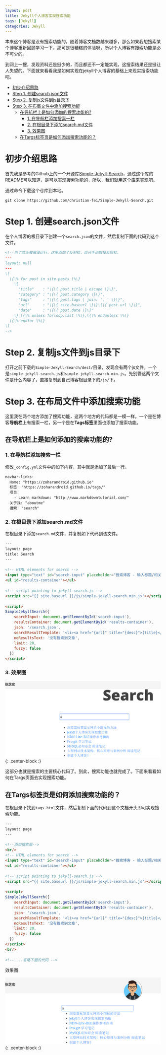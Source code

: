 ```yaml
---
layout: post
title: Jekyll个人博客实现搜索功能
tags: [Jekyll]
categories: Jekyll
---
```


本来这个博客是没有搜索功能的，随着博客文档数越来越多，那么如果我想搜索某个博客重新回顾学习一下，那可是很糟糕的体验呀，所以个人博客有搜索功能是必不可少的。

到网上一搜，发现资料还是挺少的，而且都还不一定能实现，这搜索结果还是挺让人失望的。下面就来看看我是如何实现在jekyll个人博客的基础上来现实搜索功能吧。

<!-- TOC -->

- [初步介绍思路](#初步介绍思路)
- [Step 1. 创建search.json文件](#step-1-创建searchjson文件)
- [Step 2. 复制js文件到js目录下](#step-2-复制js文件到js目录下)
- [Step 3. 在布局文件中添加搜索功能](#step-3-在布局文件中添加搜索功能)
    - [在导航栏上是如何添加的搜索功能的?](#在导航栏上是如何添加的搜索功能的)
        - [1. 在导航栏添加搜索一栏](#1-在导航栏添加搜索一栏)
        - [2. 在根目录下添加search.md文件](#2-在根目录下添加searchmd文件)
        - [3. 效果图](#3-效果图)
    - [在Targs标签页是如何添加搜索功能的？](#在targs标签页是如何添加搜索功能的)

<!-- /TOC -->

# 初步介绍思路

首先我是参考的Github上的一个开源库[Simple-Jekyll-Search](https://github.com/christian-fei/Simple-Jekyll-Search)，通过这个库的README可以知道，是可以实现搜索功能的，所以，我们就用这个库来实现吧。

通过命令下载这个仓库到本地。
```
git clone https://github.com/christian-fei/Simple-Jekyll-Search.git
```

# Step 1. 创建search.json文件

在个人博客的根目录下创建一个`search.json`的文件，然后复制下面的代码到这个文件。
```html
<!--为了防止被编译运行，这里添加了反斜杠，自己手动取掉反斜杠。
---
layout: null
---
\[
  \{\% for post in site.posts \%\}
    \{
      "title"    : "\{\{ post.title | escape \}\}",
      "category" : "\{\{ post.category \}\}",
      "tags"     : "\{\{ post.tags | join: ', ' \}\}",
      "url"      : "\{\{ site.baseurl \}\}\{\{ post.url \}\}",
      "date"     : "\{\{ post.date \}\}"
    \} \{\% unless forloop.last \%\},\{\% endunless \%\}
  \{\% endfor \%\}
\]
-->
```

# Step 2. 复制js文件到js目录下

打开之前下载的`Simple-Jekyll-Search/dest/`目录，发现会有两个js文件，一个是`simple-jekyll-search.js`和`simple-jekyll-search.min.js`。先别管这两个文件是什么内容了，直接复制到自己博客根目录下的`/js/`下。

# Step 3. 在布局文件中添加搜索功能

这里我在两个地方添加了搜索功能，这两个地方的代码都是一模一样。一个是在博客**导航栏**上有搜索一栏，另一个是在**Tags标签**里面也添加了搜索功能。

## 在导航栏上是如何添加的搜索功能的?

### 1. 在导航栏添加搜索一栏

修改`_config.yml`文件中的如下内容，其中就是添加了最后一行。
```html
navbar-links:
  Home: "https://zoharandroid.github.io"
  标签: "https://zoharandroid.github.io/tags/"
  项目:
    - Learn markdown: "http://www.markdowntutorial.com/"
  关于我: "aboutme"
  搜索: "search"
```

### 2. 在根目录下添加search.md文件

在根目录下添加`search.md`文件，并复制如下代码到该文件。

```html
---
layout: page
title: Search
---

<!-- HTML elements for search -->
<input type="text" id="search-input" placeholder="搜索博客 - 输入标题/相关内容/日期/Tags.." style="width:380px;"/>
<ul id="results-container"></ul>

<!-- script pointing to jekyll-search.js -->
<script src="{{ site.baseurl }}/js/simple-jekyll-search.min.js"></script>

<script>
SimpleJekyllSearch({
    searchInput: document.getElementById('search-input'),
    resultsContainer: document.getElementById('results-container'),
    json: '/search.json',
    searchResultTemplate: '<li><a href="{url}" title="{desc}">{title}</a></li>',
    noResultsText: '没有搜索到文章',
    limit: 20,
    fuzzy: false
  })
</script>

```

### 3. 效果图

![](https://github.com/ZoharAndroid/MarkdownImages/blob/master/2019-08/%E6%95%88%E6%9E%9C1.png?raw=true){: .center-block :}

这部分也就是搜索的主要核心代码了。到此，搜索功能也就完成了。下面来看看如何在Targs页面去实现搜索功能。

## 在Targs标签页是如何添加搜索功能的？

在根目录下找到`tags.html`文件，然后复制下面的代码到这个文档开头即可实现搜索功能。

```html
---
layout: page
---

<!--添加搜索框-->
<br/>
<!-- HTML elements for search -->
<input type="text" id="search-input" placeholder="搜索博客 - 输入标题/相关内容/日期/Tags.." style="width:380px;"/>
<ul id="results-container"></ul>

<!-- script pointing to jekyll-search.js -->
<script src="{{ site.baseurl }}/js/simple-jekyll-search.min.js"></script>

<script>
SimpleJekyllSearch({
    searchInput: document.getElementById('search-input'),
    resultsContainer: document.getElementById('results-container'),
    json: '/search.json',
    searchResultTemplate: '<li><a href="{url}" title="{desc}">{title}</a></li>',
    noResultsText: '没有搜索到文章',
    limit: 20,
    fuzzy: false
  })
</script>
<br/>

<!--....省略下面的代码 -->

```

效果图

![](https://github.com/ZoharAndroid/MarkdownImages/blob/master/2019-08/%E6%95%88%E6%9E%9C2.png?raw=true){: .center-block :}